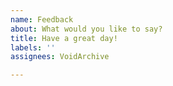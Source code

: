 ```yaml
---
name: Feedback
about: What would you like to say?
title: Have a great day!
labels: ''
assignees: VoidArchive

---
```



